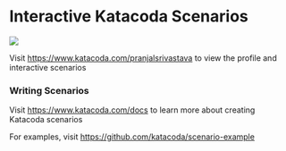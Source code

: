 # Interactive Katacoda Scenarios

[![](http://shields.katacoda.com/katacoda/pranjalsrivastava/count.svg)](https://www.katacoda.com/pranjalsrivastava "Get your profile on Katacoda.com")

Visit https://www.katacoda.com/pranjalsrivastava to view the profile and interactive scenarios

### Writing Scenarios
Visit https://www.katacoda.com/docs to learn more about creating Katacoda scenarios

For examples, visit https://github.com/katacoda/scenario-example
